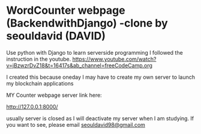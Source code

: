 # WordCounter webpage (BackendwithDjango) -clone by seouldavid (DAVID)
 Use python with Django to learn serverside programming
 I followed the instruction in the youtube.
https://www.youtube.com/watch?v=jBzwzrDvZ18&t=16417s&ab_channel=freeCodeCamp.org

I created this because oneday I may have to create my own server to launch my blockchain applications

MY Counter webpage server link
here:

http://127.0.0.1:8000/

usually server is closed as I will deactivate my server when I am studying.
If you want to see, please email seouldavid98@gmail.com